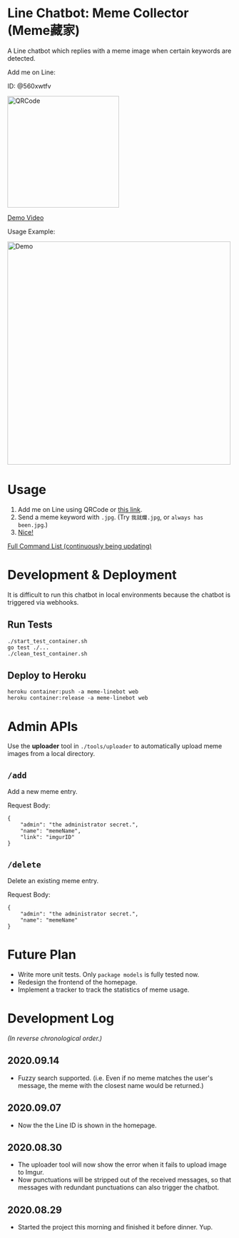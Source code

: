 # Line Chatbot: Meme Collector (Meme藏家)
A Line chatbot which replies with a meme image when certain keywords are detected.

Add me on Line:

ID: @560xwtfv

<img src="https://i.imgur.com/PZ4xgtx.png" alt="QRCode" width=250>

[Demo Video](https://youtu.be/mHjv9NcskbA)

Usage Example:

<img src="https://i.imgur.com/VLL3J2w.jpg" alt="Demo" height=500>

# Usage
1. Add me on Line using QRCode or [this link](https://line.me/ti/p/@560xwtfv).
2. Send a meme keyword with `.jpg`. (Try `我就爛.jpg`, or `always has been.jpg`.)
3. [Nice!](https://i.imgur.com/mUUOa0v.jpg)

[Full Command List (continuously being updating)](https://meme-linebot.herokuapp.com/)

# Development & Deployment
It is difficult to run this chatbot in local environments because the chatbot is triggered via webhooks.

## Run Tests
```
./start_test_container.sh
go test ./...
./clean_test_container.sh
```

## Deploy to Heroku
```
heroku container:push -a meme-linebot web
heroku container:release -a meme-linebot web
```

# Admin APIs
Use the **uploader** tool in `./tools/uploader` to automatically upload meme images from a local directory.

## `/add`
Add a new meme entry.

Request Body:

```
{
    "admin": "the administrator secret.",
    "name": "memeName",
    "link": "imgurID"
}
```

## `/delete`
Delete an existing meme entry.

Request Body:

```
{
    "admin": "the administrator secret.",
    "name": "memeName"
}
```

# Future Plan
* Write more unit tests. Only `package models` is fully tested now.
* Redesign the frontend of the homepage.
* Implement a tracker to track the statistics of meme usage.

# Development Log
*(In reverse chronological order.)*

## 2020.09.14
* Fuzzy search supported. (i.e. Even if no meme matches the user's message, the meme with the closest name would be returned.)

## 2020.09.07
* Now the the Line ID is shown in the homepage.

## 2020.08.30
* The uploader tool will now show the error when it fails to upload image to Imgur.
* Now punctuations will be stripped out of the received messages, so that messages with redundant punctuations can also trigger the chatbot.

## 2020.08.29
* Started the project this morning and finished it before dinner. Yup.
